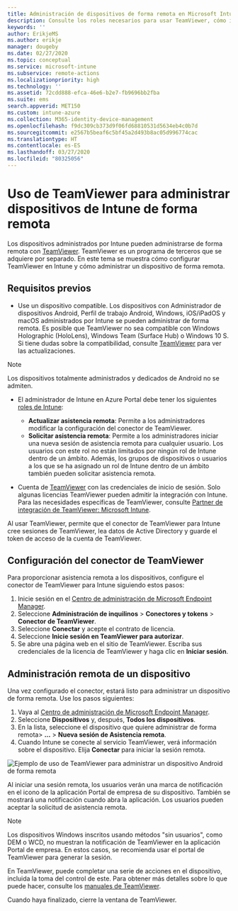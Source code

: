 ```yaml
---
title: Administración de dispositivos de forma remota en Microsoft Intune - Azure | Microsoft Docs
description: Consulte los roles necesarios para usar TeamViewer, cómo instalar el conector de TeamViewer y una guía paso a paso para administrar dispositivos de forma remota usando Microsoft Intune en Azure Portal
keywords: ''
author: ErikjeMS
ms.author: erikje
manager: dougeby
ms.date: 02/27/2020
ms.topic: conceptual
ms.service: microsoft-intune
ms.subservice: remote-actions
ms.localizationpriority: high
ms.technology: ''
ms.assetid: 72cdd888-efca-46e6-b2e7-fb9696bb2fba
ms.suite: ems
search.appverid: MET150
ms.custom: intune-azure
ms.collection: M365-identity-device-management
ms.openlocfilehash: f9dc309cb373d9f06fd68810531d5634eb4c0b7d
ms.sourcegitcommit: e2567b5beaf6c5bf45a2d493b8ac05d996774cac
ms.translationtype: HT
ms.contentlocale: es-ES
ms.lasthandoff: 03/27/2020
ms.locfileid: "80325056"
---
```

# <a name="use-teamviewer-to-remotely-administer-intune-devices"></a>Uso de TeamViewer para administrar dispositivos de Intune de forma remota

Los dispositivos administrados por Intune pueden administrarse de forma remota con [TeamViewer](https://www.teamviewer.com). TeamViewer es un programa de terceros que se adquiere por separado. En este tema se muestra cómo configurar TeamViewer en Intune y cómo administrar un dispositivo de forma remota. 

## <a name="prerequisites"></a>Requisitos previos

- Use un dispositivo compatible. Los dispositivos con Administrador de dispositivos Android, Perfil de trabajo Android, Windows, iOS/iPadOS y macOS administrados por Intune se pueden administrar de forma remota. Es posible que TeamViewer no sea compatible con Windows Holographic (HoloLens), Windows Team (Surface Hub) o Windows 10 S. Si tiene dudas sobre la compatibilidad, consulte [TeamViewer](https://www.teamviewer.com) para ver las actualizaciones.

> [!NOTE]
> Los dispositivos totalmente administrados y dedicados de Android no se admiten.

- El administrador de Intune en Azure Portal debe tener los siguientes [roles de Intune](../fundamentals/role-based-access-control.md):  

  - **Actualizar asistencia remota**: Permite a los administradores modificar la configuración del conector de TeamViewer.
  - **Solicitar asistencia remota**: Permite a los administradores iniciar una nueva sesión de asistencia remota para cualquier usuario. Los usuarios con este rol no están limitados por ningún rol de Intune dentro de un ámbito. Además, los grupos de dispositivos o usuarios a los que se ha asignado un rol de Intune dentro de un ámbito también pueden solicitar asistencia remota. 

- Cuenta de [TeamViewer](https://www.teamviewer.com) con las credenciales de inicio de sesión. Solo algunas licencias TeamViewer pueden admitir la integración con Intune. Para las necesidades específicas de TeamViewer, consulte [Partner de integración de TeamViewer: Microsoft Intune](https://www.teamviewer.com/integrations/microsoft-intune/).

Al usar TeamViewer, permite que el conector de TeamViewer para Intune cree sesiones de TeamViewer, lea datos de Active Directory y guarde el token de acceso de la cuenta de TeamViewer.

## <a name="configure-the-teamviewer-connector"></a>Configuración del conector de TeamViewer

Para proporcionar asistencia remota a los dispositivos, configure el conector de TeamViewer para Intune siguiendo estos pasos:

1. Inicie sesión en el [Centro de administración de Microsoft Endpoint Manager](https://go.microsoft.com/fwlink/?linkid=2109431).
2. Seleccione **Administración de inquilinos** > **Conectores y tokens** > **Conector de TeamViewer**.
3. Seleccione **Conectar** y acepte el contrato de licencia.
4. Seleccione **Inicie sesión en TeamViewer para autorizar**.
5. Se abre una página web en el sitio de TeamViewer. Escriba sus credenciales de la licencia de TeamViewer y haga clic en **Iniciar sesión**.

## <a name="remotely-administer-a-device"></a>Administración remota de un dispositivo

Una vez configurado el conector, estará listo para administrar un dispositivo de forma remota. Use los pasos siguientes: 

1. Vaya al [Centro de administración de Microsoft Endpoint Manager](https://go.microsoft.com/fwlink/?linkid=2109431).
2. Seleccione **Dispositivos** y, después, **Todos los dispositivos**.
3. En la lista, seleccione el dispositivo que quiere administrar de forma remota> **...**  > **Nueva sesión de Asistencia remota**.
4. Cuando Intune se conecte al servicio TeamViewer, verá información sobre el dispositivo. Elija **Conectar** para iniciar la sesión remota.

![Ejemplo de uso de TeamViewer para administrar un dispositivo Android de forma remota](./media/teamviewer-support/android-teamviewer.png)

Al iniciar una sesión remota, los usuarios verán una marca de notificación en el icono de la aplicación Portal de empresa de su dispositivo. También se mostrará una notificación cuando abra la aplicación. Los usuarios pueden aceptar la solicitud de asistencia remota.

> [!NOTE]
> Los dispositivos Windows inscritos usando métodos "sin usuarios", como DEM o WCD, no muestran la notificación de TeamViewer en la aplicación Portal de empresa. En estos casos, se recomienda usar el portal de TeamViewer para generar la sesión.

En TeamViewer, puede completar una serie de acciones en el dispositivo, incluida la toma del control de este. Para obtener más detalles sobre lo que puede hacer, consulte los [manuales de TeamViewer](https://www.teamviewer.com/support/documents/).

Cuando haya finalizado, cierre la ventana de TeamViewer.
